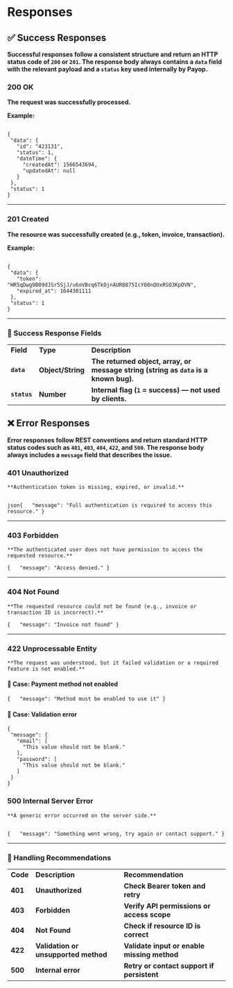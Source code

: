 # Responses  

## **✅ Success Responses**

**Successful responses follow a consistent structure and return an HTTP status code of <code>200</code> or <code>201</code>. The response body always contains a <code>data</code> field with the relevant payload and a <code>status</code> key used internally by Payop.**


### **200 OK**

  **The request was successfully processed.**

**Example:**


```shell

{
 "data": {
   "id": "423131",
   "status": 1,
   "dateTime": {
     "createdAt": 1566543694,
     "updatedAt": null
   }
 },
 "status": 1
}

```


** **


### **201 Created**
  **The resource was successfully created (e.g., token, invoice, transaction).**


**Example:**


```shell

{
 "data": {
   "token": "HR5qDwg9B09dJSr5SjJ/u6oVBcq6TkOjnAUR0875IcYO8nQUxRSO3KpDVN",
   "expired_at": 1644301111
 },
 "status": 1
}

```


** **


### **🔑 Success Response Fields**


<table>
  <tr>
   <td><strong>Field</strong>
   </td>
   <td><strong>Type</strong>
   </td>
   <td><strong>Description</strong>
   </td>
  </tr>
  <tr>
   <td><strong><code>data</code></strong>
   </td>
   <td><strong>Object/String</strong>
   </td>
   <td><strong>The returned object, array, or message string (string as <code>data</code> is a known bug).</strong>
   </td>
  </tr>
  <tr>
   <td><strong><code>status</code></strong>
   </td>
   <td><strong>Number</strong>
   </td>
   <td><strong>Internal flag (<code>1</code> = success) — not used by clients.</strong>
   </td>
  </tr>
</table>



## **❌ Error Responses**

**Error responses follow REST conventions and return standard HTTP status codes such as <code>401</code>, <code>403</code>, <code>404</code>, <code>422</code>, and <code>500</code>. The response body always includes a <code>message</code> field that describes the issue.**


### **401 Unauthorized**


    **Authentication token is missing, expired, or invalid.**


```shell

json{   "message": "Full authentication is required to access this resource." }

```


** **


### **403 Forbidden**


    **The authenticated user does not have permission to access the requested resource.**


```shell
{   "message": "Access denied." }
```


** **


### **404 Not Found**


    **The requested resource could not be found (e.g., invoice or transaction ID is incorrect).**


```shell
{   "message": "Invoice not found" }
```


** **


### **422 Unprocessable Entity**


    **The request was understood, but it failed validation or a required feature is not enabled.**


#### **🔸 Case: Payment method not enabled**


```shell
{   "message": "Method must be enabled to use it" }
```



#### **🔸 Case: Validation error**


```shell
{
 "message": {
   "email": [
     "This value should not be blank."
   ],
   "password": [
     "This value should not be blank."
   ]
 }
}

```



### **500 Internal Server Error**


    **A generic error occurred on the server side.**


```shell

{   "message": "Something went wrong, try again or contact support." }

```


** **


### **📝 Handling Recommendations**


<table>
  <tr>
   <td><strong>Code</strong>
   </td>
   <td><strong>Description</strong>
   </td>
   <td><strong>Recommendation</strong>
   </td>
  </tr>
  <tr>
   <td><strong>401</strong>
   </td>
   <td><strong>Unauthorized</strong>
   </td>
   <td><strong>Check Bearer token and retry</strong>
   </td>
  </tr>
  <tr>
   <td><strong>403</strong>
   </td>
   <td><strong>Forbidden</strong>
   </td>
   <td><strong>Verify API permissions or access scope</strong>
   </td>
  </tr>
  <tr>
   <td><strong>404</strong>
   </td>
   <td><strong>Not Found</strong>
   </td>
   <td><strong>Check if resource ID is correct</strong>
   </td>
  </tr>
  <tr>
   <td><strong>422</strong>
   </td>
   <td><strong>Validation or unsupported method</strong>
   </td>
   <td><strong>Validate input or enable missing method</strong>
   </td>
  </tr>
  <tr>
   <td><strong>500</strong>
   </td>
   <td><strong>Internal error</strong>
   </td>
   <td><strong>Retry or contact support if persistent</strong>
   </td>
  </tr>
</table>
